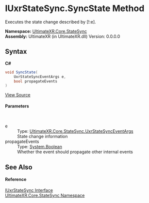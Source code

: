 # IUxrStateSync.SyncState Method 
 

Executes the state change described by [!:e].

**Namespace:**&nbsp;<a href="N_UltimateXR_Core_StateSync">UltimateXR.Core.StateSync</a><br />**Assembly:**&nbsp;UltimateXR (in UltimateXR.dll) Version: 0.0.0.0

## Syntax

**C#**<br />
``` C#
void SyncState(
	UxrStateSyncEventArgs e,
	bool propagateEvents
)
```

<a href="UltimateXR/Scripts/Core/StateSync/IUxrStateSync.cs" rel="noopener noreferrer" title="View the source code">View Source</a><br />

#### Parameters
&nbsp;<dl><dt>e</dt><dd>Type: <a href="T_UltimateXR_Core_StateSync_UxrStateSyncEventArgs">UltimateXR.Core.StateSync.UxrStateSyncEventArgs</a><br />State change information</dd><dt>propagateEvents</dt><dd>Type: <a href="https://docs.microsoft.com/dotnet/api/system.boolean" target="_blank" rel="noopener noreferrer">System.Boolean</a><br />Whether the event should propagate other internal events</dd></dl>

## See Also


#### Reference
<a href="T_UltimateXR_Core_StateSync_IUxrStateSync">IUxrStateSync Interface</a><br /><a href="N_UltimateXR_Core_StateSync">UltimateXR.Core.StateSync Namespace</a><br />